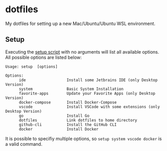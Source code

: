 # dotfiles

My dotfiles for setting up a new Mac/Ubuntu/Ubuntu WSL environment.

## Setup

Executing the [setup script](https://github.com/dennis-ge/dotfiles/blob/master/setup) with no arguments will list all available options.
All possible options are listed below:

```
Usage: setup  [options]

Options:
      ide                  Install some Jetbrains IDE (only Desktop Version)
      system               Basic System Installation
      favorite-apps        Update your Favorite Apps (only Desktop Version)
      docker-compose       Install Docker-Compose
      vscode               Install VSCode with some extensions (only Desktop Version)
      go                   Install Go
      dotfiles             Link dotfiles to home directory
      github-cli           Install the GitHub CLI
      docker               Install Docker
```

It is possible to specifiy multiple options, so  `setup system vscode docker` is a valid command. 
